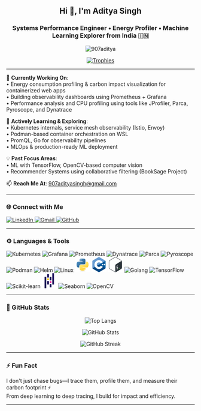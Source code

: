 <h2 align="center">Hi 👋, I'm Aditya Singh</h2>
<h3 align="center">Systems Performance Engineer • Energy Profiler • Machine Learning Explorer from India 🇮🇳</h3>

<p align="center">
  <img src="https://komarev.com/ghpvc/?username=907aditya&label=Profile%20views&color=0e75b6&style=flat" alt="907aditya" />
</p>

<p align="center">
  <a href="https://github.com/ryo-ma/github-profile-trophy">
    <img src="https://github-profile-trophy.vercel.app/?username=907aditya&theme=algolia&no-bg=true&no-frame=true&margin-w=10" alt="Trophies" />
  </a>
</p>

---

🔭 **Currently Working On**:  
• Energy consumption profiling & carbon impact visualization for containerized web apps  
• Building observability dashboards using Prometheus + Grafana  
• Performance analysis and CPU profiling using tools like JProfiler, Parca, Pyroscope, and Dynatrace  

🌱 **Actively Learning & Exploring**:  
• Kubernetes internals, service mesh observability (Istio, Envoy)  
• Podman-based container orchestration on WSL  
• PromQL, Go for observability pipelines  
• MLOps & production-ready ML deployment  

💡 **Past Focus Areas**:  
• ML with TensorFlow, OpenCV-based computer vision  
• Recommender Systems using collaborative filtering (BookSage Project)  

📫 **Reach Me At**: [907adityasingh@gmail.com](mailto:907adityasingh@gmail.com)

---

### 🌐 Connect with Me

<p align="left">
  <a href="https://www.linkedin.com/in/907adityasingh/" target="_blank">
    <img src="https://img.shields.io/badge/LinkedIn-blue?style=for-the-badge&logo=linkedin&logoColor=white" alt="LinkedIn" />
  </a>
  <a href="mailto:907adityasingh@gmail.com">
    <img src="https://img.shields.io/badge/Gmail-D14836?style=for-the-badge&logo=gmail&logoColor=white" alt="Gmail" />
  </a>
  <a href="https://github.com/907aditya" target="_blank">
    <img src="https://img.shields.io/badge/GitHub-100000?style=for-the-badge&logo=github&logoColor=white" alt="GitHub" />
  </a>
</p>

---

### ⚙️ Languages & Tools

<p align="left">
  <!-- Infra/Cloud Native -->
  <img src="https://cdn.worldvectorlogo.com/logos/kubernetes.svg" alt="Kubernetes" width="40" height="40"/>
  <img src="https://www.vectorlogo.zone/logos/grafana/grafana-icon.svg" alt="Grafana" width="40" height="40"/>
  <img src="https://www.vectorlogo.zone/logos/prometheusio/prometheusio-icon.svg" alt="Prometheus" width="40" height="40"/>
  <img src="https://upload.wikimedia.org/wikipedia/commons/1/18/Dynatrace_logo.svg" alt="Dynatrace" width="40" height="40"/>
  <img src="https://avatars.githubusercontent.com/u/90413494?s=280&v=4" alt="Parca" width="40" height="40"/>
  <img src="https://avatars.githubusercontent.com/u/63107191?s=280&v=4" alt="Pyroscope" width="40" height="40"/>
  <img src="https://seeklogo.com/images/P/podman-logo-59400D221D-seeklogo.com.png" alt="Podman" width="40" height="40"/>
  <img src="https://upload.wikimedia.org/wikipedia/commons/3/39/Helm_icon.svg" alt="Helm" width="40" height="40"/>
  <img src="https://www.vectorlogo.zone/logos/linux/linux-icon.svg" alt="Linux" width="40" height="40"/>

  <!-- Languages & Dev -->
  <img src="https://raw.githubusercontent.com/devicons/devicon/master/icons/python/python-original.svg" alt="Python" width="40" height="40"/>
  <img src="https://raw.githubusercontent.com/devicons/devicon/master/icons/cplusplus/cplusplus-original.svg" alt="C++" width="40" height="40"/>
  <img src="https://raw.githubusercontent.com/devicons/devicon/master/icons/bash/bash-original.svg" alt="Bash" width="40" height="40"/>
  <img src="https://upload.wikimedia.org/wikipedia/commons/0/0a/Go_Logo_Blue.svg" alt="Golang" width="40" height="40"/>

  <!-- Data/ML -->
  <img src="https://www.vectorlogo.zone/logos/tensorflow/tensorflow-icon.svg" alt="TensorFlow" width="40" height="40"/>
  <img src="https://upload.wikimedia.org/wikipedia/commons/0/05/Scikit_learn_logo_small.svg" alt="Scikit-learn" width="40" height="40"/>
  <img src="https://raw.githubusercontent.com/devicons/devicon/master/icons/pandas/pandas-original.svg" alt="Pandas" width="40" height="40"/>
  <img src="https://seaborn.pydata.org/_images/logo-mark-lightbg.svg" alt="Seaborn" width="40" height="40"/>
  <img src="https://opencv.org/wp-content/uploads/2020/07/OpenCV_logo_no_text.png" alt="OpenCV" width="40" height="40"/>
</p>

---

### 🚀 GitHub Stats

<p align="center">
  <img src="https://github-readme-stats.vercel.app/api/top-langs/?username=907aditya&layout=compact&theme=tokyonight" alt="Top Langs" />
</p>

<p align="center">
  <img src="https://github-readme-stats.vercel.app/api?username=907aditya&show_icons=true&theme=tokyonight" alt="GitHub Stats" />
</p>

<p align="center">
  <img src="https://github-readme-streak-stats.herokuapp.com/?user=907aditya&theme=tokyonight" alt="GitHub Streak" />
</p>

---

### ⚡ Fun Fact

I don't just chase bugs—I trace them, profile them, and measure their carbon footprint ⚡  
From deep learning to deep tracing, I build for impact and efficiency.

---
